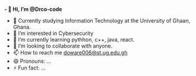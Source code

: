 **- 👋 Hi, I’m @Drco-code**
- 🏫 Currently studying Information Technology at the University of Ghaan, Ghana.
- 👀 I’m interested in Cybersecurity
- 🌱 I’m currently learning pythhon, c++, java, react.
- 💞️ I’m looking to collaborate with anyone.
- 📫 How to reach me doware006@st.ug.edu.gh
- 😄 Pronouns: ...
- ⚡ Fun fact: ...

<!---
Drco-code/Drco-code is a ✨ special ✨ repository because its `README.md` (this file) appears on your GitHub profile.
You can click the Preview link to take a look at your changes.
--->
